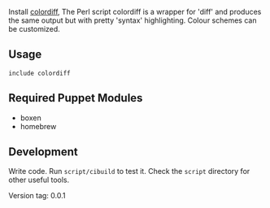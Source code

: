 Install [colordiff](http://www.colordiff.org), The Perl script colordiff is a wrapper for 'diff' and produces the same output but with pretty 'syntax' highlighting. Colour schemes can be customized.

## Usage
```puppet
include colordiff
```

## Required Puppet Modules
* boxen
* homebrew

## Development
Write code. Run `script/cibuild` to test it. Check the `script` directory for other useful tools.

Version tag: 0.0.1

